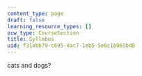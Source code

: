 ```yaml
---
content_type: page
draft: false
learning_resource_types: []
ocw_type: CourseSection
title: Syllabus
uid: f31abb79-c695-4ac7-1eb5-5e6c1b965bd8
---
```

cats and dogs?